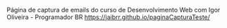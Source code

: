 Página de captura de emails do curso de Desenvolvimento Web com Igor Oliveira - Programador BR
https://jaibrr.github.io/paginaCapturaTeste/
